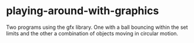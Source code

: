 # playing-around-with-graphics
Two programs using the gfx library. One with a ball bouncing within the set limits and the other a combination of objects moving in circular motion.
